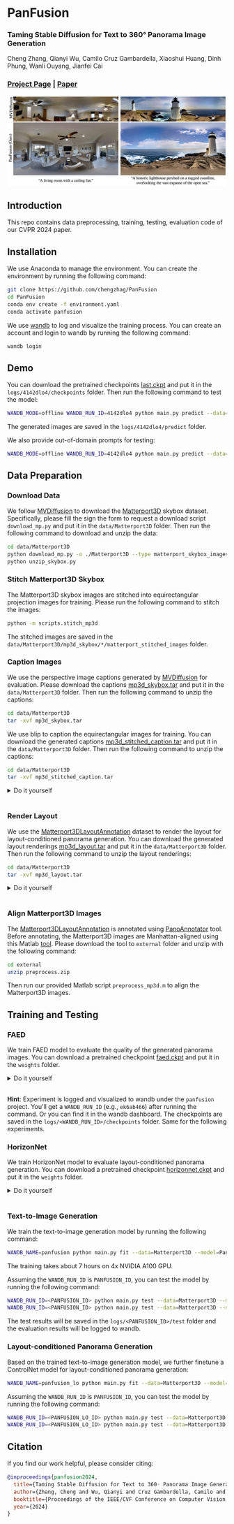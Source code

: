 # PanFusion

### Taming Stable Diffusion for Text to 360° Panorama Image Generation
Cheng Zhang, Qianyi Wu, Camilo Cruz Gambardella, Xiaoshui Huang, Dinh Phung, Wanli Ouyang, Jianfei Cai

### [Project Page](https://chengzhag.github.io/publication/panfusion) | [Paper](https://arxiv.org/abs/2404.07949)

![teaser](images/teaser.png)

## Introduction

This repo contains data preprocessing, training, testing, evaluation code of our CVPR 2024 paper.

## Installation

We use Anaconda to manage the environment. You can create the environment by running the following command:

```bash
git clone https://github.com/chengzhag/PanFusion
cd PanFusion
conda env create -f environment.yaml
conda activate panfusion
```

We use [wandb](https://www.wandb.com/) to log and visualize the training process. You can create an account and login to wandb by running the following command:

```bash
wandb login
```

## Demo

You can download the pretrained checkpoints [last.ckpt](https://monashuni-my.sharepoint.com/:u:/g/personal/cheng_zhang_monash_edu/EeTrujeSOgdHh7vWsjXuMPAB8JtTaXS1uR8sp0y1kwQ4NQ?e=cI5jec) and put it in the `logs/4142dlo4/checkpoints` folder. Then run the following command to test the model:

```bash
WANDB_MODE=offline WANDB_RUN_ID=4142dlo4 python main.py predict --data=Matterport3D --model=PanFusion --ckpt_path=last
```

The generated images are saved in the `logs/4142dlo4/predict` folder.

We also provide out-of-domain prompts for testing:

```bash
WANDB_MODE=offline WANDB_RUN_ID=4142dlo4 python main.py predict --data=Demo --model=PanFusion --ckpt_path=last
```

## Data Preparation

### Download Data

We follow [MVDiffusion](https://github.com/Tangshitao/MVDiffusion) to download the [Matterport3D](https://niessner.github.io/Matterport/) skybox dataset. Specifically, please fill the sign the form to request a download script `download_mp.py` and put it in the `data/Matterport3D` folder. Then run the following command to download and unzip the data:

```bash
cd data/Matterport3D
python download_mp.py -o ./Matterport3D --type matterport_skybox_images
python unzip_skybox.py
```

### Stitch Matterport3D Skybox

The Matterport3D skybox images are stitched into equirectangular projection images for training. Please run the following command to stitch the images:

```bash
python -m scripts.stitch_mp3d
```

The stitched images are saved in the `data/Matterport3D/mp3d_skybox/*/matterport_stitched_images` folder.

### Caption Images

We use the perspective image captions generated by [MVDiffusion](https://github.com/Tangshitao/MVDiffusion) for evaluation. Please download the captions [mp3d_skybox.tar](https://www.dropbox.com/scl/fi/recc3utsvmkbgc2vjqxur/mp3d_skybox.tar?rlkey=ywlz7zvyu25ovccacmc3iifwe&dl=0) and put it in the `data/Matterport3D` folder. Then run the following command to unzip the captions:

```bash
cd data/Matterport3D
tar -xvf mp3d_skybox.tar
```

We use blip to caption the equirectangular images for training. You can download the generated captions [mp3d_stitched_caption.tar](https://monashuni-my.sharepoint.com/:u:/g/personal/cheng_zhang_monash_edu/Ec1A8tOmt_5ItvT2aktSUioBHzC_LRYjqaHPqipJuUhPHw?e=BgDGhL) and put it in the `data/Matterport3D` folder. Then run the following command to unzip the captions:

```bash
cd data/Matterport3D
tar -xvf mp3d_stitched_caption.tar
```

<details>
<summary>Do it yourself</summary>

Alternatively, you can use the following command to generate the captions yourself:

```bash
python -m scripts.caption_mp3d
```

</details>
<br>

### Render Layout

We use the [Matterport3DLayoutAnnotation](https://github.com/ericsujw/Matterport3DLayoutAnnotation) dataset to render the layout for layout-conditioned panorama generation. You can download the generated layout renderings [mp3d_layout.tar](https://monashuni-my.sharepoint.com/:u:/g/personal/cheng_zhang_monash_edu/EQK5DP7LwWdOvhVjFER6dSsB255dUJknnVuNFROBEaWgjA?e=97UQEI) and put it in the `data/Matterport3D` folder. Then run the following command to unzip the layout renderings:

```bash
cd data/Matterport3D
tar -xvf mp3d_layout.tar
```

<details>
<summary>Do it yourself</summary>

Alternatively, you can run the following command to download the layout labels and render the layout yourself:

```bash
cd data
git clone https://github.com/ericsujw/Matterport3DLayoutAnnotation
cd Matterport3DLayoutAnnotation
unzip label_data.zip
cd ../..
python -m scripts.render_layout
```

</details>
<br>

### Align Matterport3D Images

The [Matterport3DLayoutAnnotation](https://github.com/ericsujw/Matterport3DLayoutAnnotation) is annotated using [PanoAnnotator](https://github.com/SunDaDenny/PanoAnnotator?tab=readme-ov-file#pre-process) tool. Before annotating, the Matterport3D images are Manhattan-aligned using this Matlab [tool](https://drive.google.com/file/d/1u6E5dT6zqFZsoLdV9ys-m0YJ9G3dtij7/view). Please download the tool to `external` folder and unzip with the following command:

```bash
cd external
unzip preprocess.zip
```

Then run our provided Matlab script `preprocess_mp3d.m` to align the Matterport3D images.

## Training and Testing

### FAED

We train FAED model to evaluate the quality of the generated panorama images. You can download a pretrained checkpoint [faed.ckpt](https://monashuni-my.sharepoint.com/:u:/g/personal/cheng_zhang_monash_edu/EWMxyeTXtjlPnd7zmT36XqsBkmvLo_wxCmeKVAWIWTqUWg?e=Rtq1a4) and put it in the `weights` folder.

<details>
<summary>Do it yourself</summary>

Alternatively, you can train the FAED model yourself by running the following command:

```bash
WANDB_NAME=faed python main.py fit --data=Matterport3D --model=FAED --trainer.max_epochs=60 --data.batch_size=4
```

Then copy the checkpoint to the `weights` folder and rename for later use.
The training takes about 4 hours on a single NVIDIA A100 GPU.

</details>
<br>

**Hint**: Experiment is logged and visualized to wandb under the `panfusion` project. You'll get a `WANDB_RUN_ID` (e.g., `ek6ab466`) after running the command. Or you can find it in the wandb dashboard. The checkpoints are saved in the `logs/<WANDB_RUN_ID>/checkpoints` folder. Same for the following experiments.

### HorizonNet

We train HorizonNet model to evaluate layout-conditioned panorama generation. You can download a pretrained checkpoint [horizonnet.ckpt](https://monashuni-my.sharepoint.com/:u:/g/personal/cheng_zhang_monash_edu/EYXsKsKuUqVLhfBgsnglKMIBgmVw9dvDVDUTH5l6wMZROg?e=gF1FW5) and put it in the `weights` folder.

<details>
<summary>Do it yourself</summary>

Alternatively, you can download the official checkpoint [resnet50_rnn__st3d.pth](https://drive.google.com/file/d/1JcHwSlYVbrXW1oh37ze7sEvW9asPdI3A/view?usp=share_link) to the `weights` folder and finetune the HorizonNet model yourself by running the following command:

```bash
WANDB_NAME=horizonnet python main.py fit --data=Matterport3D --model=HorizonNet --data.layout_cond_type=distance_map --data.horizon_layout=True --data.batch_size=4 --data.rand_rot_img=True --trainer.max_epochs=10 --model.ckpt_path=weights/resnet50_rnn__st3d.pth --data.num_workers=32
```

Then copy the checkpoint to the `weights` folder and rename for later use.
The training takes about 3 hours on a single NVIDIA A100 GPU.

</details>
<br>

### Text-to-Image Generation

We train the text-to-image generation model by running the following command:

```bash
WANDB_NAME=panfusion python main.py fit --data=Matterport3D --model=PanFusion
```

The training takes about 7 hours on 4x NVIDIA A100 GPU.

Assuming the `WANDB_RUN_ID` is `PANFUSION_ID`, you can test the model by running the following command:

```bash
WANDB_RUN_ID=<PANFUSION_ID> python main.py test --data=Matterport3D --model=PanFusion  --ckpt_path=last
WANDB_RUN_ID=<PANFUSION_ID> python main.py test --data=Matterport3D --model=EvalPanoGen
```

The test results will be saved in the `logs/<PANFUSION_ID>/test` folder and the evaluation results will be logged to wandb.

### Layout-conditioned Panorama Generation

Based on the trained text-to-image generation model, we further finetune a ControlNet model for layout-conditioned panorama generation:

```bash
WANDB_NAME=panfusion_lo python main.py fit --data=Matterport3D --model=PanFusion --trainer.max_epochs 100 --trainer.check_val_every_n_epoch 10 --model.ckpt_path=logs/<PANFUSION_ID>/checkpoints/last.ckpt --model.layout_cond=True --data.layout_cond_type=distance_map --data.uncond_ratio=0.5
```

Assuming the `WANDB_RUN_ID` is `PANFUSION_ID`, you can test the model by running the following command:

```bash
WANDB_RUN_ID=<PANFUSION_LO_ID> python main.py test --data=Matterport3D --model=PanFusion --ckpt_path=last --model.layout_cond=True --data.layout_cond_type=distance_map
WANDB_RUN_ID=<PANFUSION_LO_ID> python main.py test --data=Matterport3D --model=EvalPanoGen --data.manhattan_layout=True
```

## Citation

If you find our work helpful, please consider citing:

```bibtex
@inproceedings{panfusion2024,
  title={Taming Stable Diffusion for Text to 360◦ Panorama Image Generation},
  author={Zhang, Cheng and Wu, Qianyi and Cruz Gambardella, Camilo and Huang, Xiaoshui and Phung, Dinh and Ouyang, Wanli and Cai, Jianfei},
  booktitle={Proceedings of the IEEE/CVF Conference on Computer Vision and Pattern Recognition},
  year={2024}
}
```
